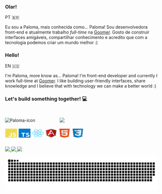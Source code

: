 ### Olar!

PT 🇧🇷

Eu sou a Paloma, mais conhecida como... Paloma! Sou desenvolvedora front-end e atualmente trabalho _full-time_ na [Goomer](https://goomer.com.br/).
Gosto de construir interfaces amigáveis, compartilhar conhecimento e acredito que com a tecnologia podemos criar um mundo melhor :)

### Hello!

EN 🇺🇸

I'm Paloma, more know as... Paloma! I'm front-end developer and currently I work full-time at [Goomer](https://goomer.com.br/).
I like building user-friendly interfaces, share knowledge and I believe that with technology we can make a better world :)

### Let's build something together! 💻

##

<br>

<div>
  <a href="https://www.linkedin.com/in/palomaclaud">
    <img align="left" alt="Paloma-icon" width="180px" src="https://i.imgflip.com/649lw1.gif">
    <img height="180em" src="https://github-readme-stats.vercel.app/api?username=palomaclaud&show_icons=true&theme=noctis_minimus&include_all_commits=true&count_private=true"/>
  </a>
</div>

<br>

<div style="display: inline_block">
  <img align="center" alt="Paloma-Js" height="30" width="40" src="https://raw.githubusercontent.com/devicons/devicon/master/icons/javascript/javascript-plain.svg">
  <img align="center" alt="Paloma-Ts" height="30" width="40" src="https://raw.githubusercontent.com/devicons/devicon/master/icons/typescript/typescript-plain.svg">
  <img align="center" alt="Paloma-React" height="30" width="40" src="https://raw.githubusercontent.com/devicons/devicon/master/icons/react/react-original.svg">
  <img align="center" alt="Paloma-Angular" height="30" width="40" src="https://raw.githubusercontent.com/devicons/devicon/master/icons/angularjs/angularjs-original.svg">
  <img align="center" alt="Paloma-HTML" height="30" width="40" src="https://raw.githubusercontent.com/devicons/devicon/master/icons/html5/html5-original.svg">
  <img align="center" alt="Paloma-CSS" height="30" width="40" src="https://raw.githubusercontent.com/devicons/devicon/master/icons/css3/css3-original.svg">
</div>

##

<div>
  <a href="https://instagram.com/palomaclaud" target="_blank">
    <img src="https://img.shields.io/badge/-Instagram-%23E4405F?style=for-the-badge&logo=instagram&logoColor=white" target="_blank">
  </a>
  
  <a href = "mailto:paloma.claud@gmail.com">
    <img src="https://img.shields.io/badge/-Gmail-%23333?style=for-the-badge&logo=gmail&logoColor=white" target="_blank">
  </a>
  
  <a href="https://www.linkedin.com/in/palomaclaud" target="_blank">
    <img src="https://img.shields.io/badge/-LinkedIn-%230077B5?style=for-the-badge&logo=linkedin&logoColor=white" target="_blank">
  </a>
  
  ![Snake animation](https://github.com/palomaclaud/palomaclaud/blob/output/github-contribution-grid-snake.svg)
</div>
